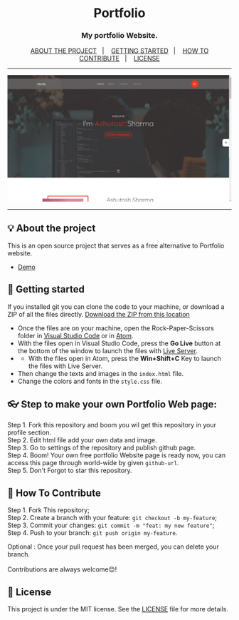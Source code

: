 <h1 align="center">Portfolio</h1>

<h3 align="center">My portfolio Website.</h3>

<p align="center">
  <a href="#-about-the-project">ABOUT THE PROJECT</a>&nbsp;&nbsp;&nbsp;|&nbsp;&nbsp;&nbsp;
  <a href="#-getting-started">GETTING STARTED</a>&nbsp;&nbsp;&nbsp;|&nbsp;&nbsp;&nbsp;
  <a href="#-how-to-contribute">HOW TO CONTRIBUTE</a>&nbsp;&nbsp;&nbsp;|&nbsp;&nbsp;&nbsp;
  <a href="#-license">LICENSE</a>
</p>

---

<p align="center">
  <img alt="screenshot" src="assets/img/Screenshot (192).png">
</p>

---


## 💡 About the project

This is an open source project that serves as a free alternative to Portfolio website.
- [Demo](https://ashutosh1802.github.io/AshutoshSharma/)

## 🚀 Getting started

If you installed git you can clone the code to your machine, or download a ZIP of all the files directly.
[Download the ZIP from this location](https://github.com/ashutosh1802/AshutoshSharma/archive/refs/heads/main.zip)
- Once the files are on your machine, open the Rock-Paper-Scissors folder in [Visual Studio Code](https://code.visualstudio.com/) or in [Atom](https://atom.io/).
- With the files open in Visual Studio Code, press the **Go Live** button at the bottom of the window to launch the files with [Live Server](https://marketplace.visualstudio.com/items?itemName=ritwickdey.LiveServer).
- - With the files open in Atom, press the **Win+Shift+C** Key to launch the files with Live Server.
- Then change the texts and images in the `index.html` file.
- Change the colors and fonts in the `style.css` file.

## 👓 Step to make your own Portfolio Web page:

Step 1. Fork this repository and boom you wil get this repository in your profile section.<br>
Step 2. Edit html file add your own data and image.<br>
Step 3. Go to  settings of the repository and publish github page.<br>
Step 4. Boom! Your own free portfolio Website page is ready now, you can access this page through world-wide by given `github-url`.<br>
Step 5. Don't Forgot to star this repository.

## 🤔 How To Contribute

Step 1. Fork This repository;<br>
Step 2. Create a branch with your feature: `git checkout -b my-feature`;<br>
Step 3. Commit your changes: `git commit -m "feat: my new feature"`;<br>
Step 4. Push to your branch: `git push origin my-feature`.<br>

Optional : Once your pull request has been merged, you can delete your branch.
<br>
<br>
Contributions are always welcome😊!

## 📝 License

This project is under the MIT license. See the [LICENSE](LICENSE.md) file for more details.

